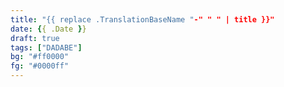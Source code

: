 ```yaml
---
title: "{{ replace .TranslationBaseName "-" " " | title }}"
date: {{ .Date }}
draft: true
tags: ["DADABE"]
bg: "#ff0000"
fg: "#0000ff"
---
```

